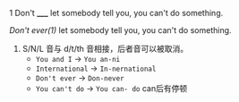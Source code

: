 1
Don't **___** let somebody tell you, you can't do something.

*Don't ever(1)* let somebody tell you, you can't do something.

1. S/N/L 音与 d/t/th 音相接，后者音可以被取消。
    * `You and I` -> `You an-ni`
    * `International` -> `In-nernational`
    * `Don't ever` -> `Don-never`
    * `You can't do` -> `You can- do` can后有停顿